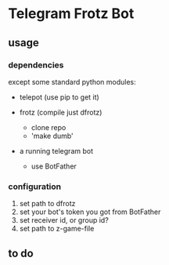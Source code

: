 # Telegram Frotz Bot

## usage
### dependencies
except some standard python modules:
* telepot (use pip to get it)
* frotz (compile just dfrotz)
    * clone repo
    * 'make dumb'

* a running telegram bot
    * use BotFather

### configuration
1. set path to dfrotz
2. set your bot's token you got from BotFather
3. set receiver id, or group id?
4. set path to z-game-file

## to do
